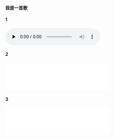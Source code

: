 #### 我是一首歌

#### 1
<audio id="audio" controls="" preload="none">
      <source id="mp3" src="./spk1.wav">
</audio>

#### 2
<iframe frameborder="no" border="0" marginwidth="0" marginheight="0" width=330 height=86 src="./spk1.wav">
</iframe>

#### 3
<iframe frameborder="no" border="0" marginwidth="0" marginheight="0" width=330 height=86 src="./spk1.wav"></iframe>
